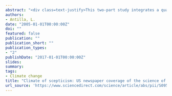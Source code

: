 ```yaml
---
abstract: "<div class=text-justify>This two-part study integrates a quantitative review of one year of US newspaper coverage of climate science with a qualitative, comparative analysis of media-created themes and frames using a social constructivist approach. In addition to an examination of newspaper articles, this paper includes a reflexive comparison with attendant wire stories and scientific texts. Special attention is given to articles constructed with and framed by rhetoric emphasising uncertainty, controversy, and climate scepticism.</div>"
authors:
- Antilla, L.
date: "2005-01-01T00:00:00Z"
doi: ""
featured: false
publication: ""
publication_short: ""
publication_types:
- "2"
publishDate: "2017-01-01T00:00:00Z"
slides:
summary:
tags:
- Climate change
title: "Climate of scepticism: US newspaper coverage of the science of climate change"
url_source: 'https://www.sciencedirect.com/science/article/abs/pii/S095937800500052X?via%3Dihub'
---
```



